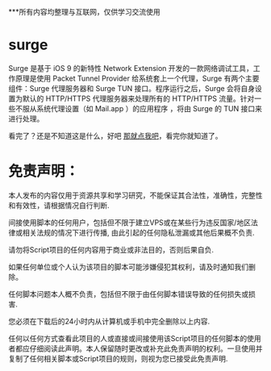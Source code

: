 ***所有内容均整理与互联网，仅供学习交流使用



# surge


Surge 是基于 iOS 9 的新特性 Network Extension 开发的一款网络调试工具，工作原理是使用 Packet Tunnel Provider 给系统套上一个代理，Surge 有两个主要组件：Surge 代理服务器和 Surge TUN 接口。程序运行之后，Surge 会将自身设置为默认的 HTTP/HTTPS 代理服务器来处理所有的 HTTP/HTTPS 流量。针对一些不服从系统代理设置（如 Mail.app ）的应用程序 ，将由 Surge 的 TUN 接口来进行处理。


看完了？还是不知道这是什么，好吧 <a href="https://medium.com/@scomper/surge-%E9%85%8D%E7%BD%AE%E6%96%87%E4%BB%B6-a1533c10e80b#.t8ft6niyv">那就点我吧</a>，看完你就知道了。


# 免责声明：


本人发布的内容仅用于资源共享和学习研究，不能保证其合法性，准确性，完整性和有效性，请根据情况自行判断.

间接使用脚本的任何用户，包括但不限于建立VPS或在某些行为违反国家/地区法律或相关法规的情况下进行传播, 由此引起的任何隐私泄漏或其他后果概不负责.

请勿将Script项目的任何内容用于商业或非法目的，否则后果自负.

如果任何单位或个人认为该项目的脚本可能涉嫌侵犯其权利，请及时通知我们删除。

任何脚本问题本人概不负责，包括但不限于由任何脚本错误导致的任何损失或损害.

您必须在下载后的24小时内从计算机或手机中完全删除以上内容.

任何以任何方式查看此项目的人或直接或间接使用该Script项目的任何脚本的使用者都应仔细阅读此声明。本人保留随时更改或补充此免责声明的权利。一旦使用并复制了任何相关脚本或Script项目的规则，则视为您已接受此免责声明.
